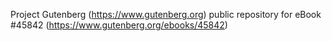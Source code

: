 Project Gutenberg (https://www.gutenberg.org) public repository for eBook #45842 (https://www.gutenberg.org/ebooks/45842)
